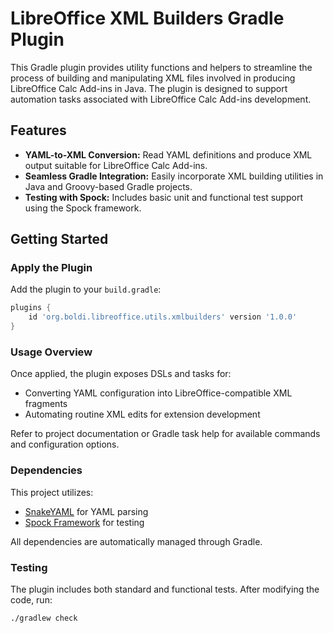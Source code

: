 # LibreOffice XML Builders Gradle Plugin

This Gradle plugin provides utility functions and helpers to streamline the process of building and manipulating XML files
involved in producing LibreOffice Calc Add-ins in Java.
The plugin is designed to support automation tasks associated with LibreOffice Calc Add-ins development.

## Features

- **YAML-to-XML Conversion:** Read YAML definitions and produce XML output suitable for LibreOffice Calc Add-ins.
- **Seamless Gradle Integration:** Easily incorporate XML building utilities in Java and Groovy-based Gradle projects.
- **Testing with Spock:** Includes basic unit and functional test support using the Spock framework.

## Getting Started

### Apply the Plugin

Add the plugin to your `build.gradle`:
```groovy
plugins {
    id 'org.boldi.libreoffice.utils.xmlbuilders' version '1.0.0'
}
```

### Usage Overview

Once applied, the plugin exposes DSLs and tasks for:

- Converting YAML configuration into LibreOffice-compatible XML fragments
- Automating routine XML edits for extension development

Refer to project documentation or Gradle task help for available commands and configuration options.

### Dependencies

This project utilizes:

- [SnakeYAML](https://bitbucket.org/asomov/snakeyaml) for YAML parsing
- [Spock Framework](https://spockframework.org/) for testing

All dependencies are automatically managed through Gradle.

### Testing

The plugin includes both standard and functional tests. After modifying the code, run:
```sh
./gradlew check
```